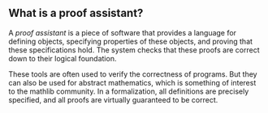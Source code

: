 ## What is a proof assistant?

A *proof assistant* is a piece of software that provides a language
for defining objects, specifying properties of these objects, 
and proving that these specifications hold.
The system checks that these proofs are correct down to their logical foundation.

These tools are often used to verify the correctness of programs.
But they can also be used for abstract mathematics,
which is something of interest to the mathlib community.
In a formalization, all definitions are precisely specified,
and all proofs are virtually guaranteed to be correct.
